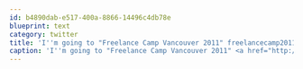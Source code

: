 ```yaml
---
id: b4890dab-e517-400a-8866-14496c4db78e
blueprint: text
category: twitter
title: 'I''m going to "Freelance Camp Vancouver 2011" freelancecamp2011-estw.eventbrite.com'
caption: 'I''m going to "Freelance Camp Vancouver 2011" <a href="http://freelancecamp2011-estw.eventbrite.com" title="http://freelancecamp2011-estw.eventbrite.com" class="link link_untco">freelancecamp2011-estw.eventbrite.com</a>'
---
```

